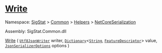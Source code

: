 # [Write](./NetCoreFeatureDescriptorDictionaryConverter-100664074.md)

Namespace: [SigStat]() > [Common](./../../../README.md) > [Helpers](./../../README.md) > [NetCoreSerialization](./../README.md)

Assembly: SigStat.Common.dll

[Write](./NetCoreFeatureDescriptorDictionaryConverter-100664074.md) ( [`Utf8JsonWriter`](https://docs.microsoft.com/en-us/dotnet/api/System.Text.Json.Utf8JsonWriter) writer, [`Dictionary`](https://docs.microsoft.com/en-us/dotnet/api/System.Collections.Generic.Dictionary-2)\<[`String`](https://docs.microsoft.com/en-us/dotnet/api/System.String), [`FeatureDescriptor`](./../../../FeatureDescriptor.md)> value, [`JsonSerializerOptions`](https://docs.microsoft.com/en-us/dotnet/api/System.Text.Json.JsonSerializerOptions) options )

